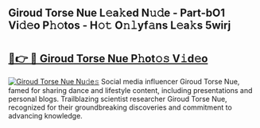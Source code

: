 ## Giroud Torse Nue L𝚎a𝚔ed N𝚞𝚍e - Part-bO1 Vi𝚍𝚎o P𝚑𝚘tos - H𝚘𝚝 O𝚗𝚕yf𝚊ns L𝚎a𝚔s 5wirj

# <h2><a href="http://kf806p.oniu.top/?m=Giroud+Torse+Nue">🔗👉 🔴 Giroud Torse Nue P𝚑ot𝚘𝚜 V𝚒d𝚎o</a></h2>

[![Giroud Torse Nue Nu𝚍e𝚜](https://i.imgur.com/0qMVB7G.gif)](http://kf806p.oniu.top/?m=Giroud+Torse+Nue)
Social media influencer Giroud Torse Nue, famed for sharing dance and lifestyle content, including presentations and personal blogs. Trailblazing scientist researcher Giroud Torse Nue, recognized for their groundbreaking discoveries and commitment to advancing knowledge.  
